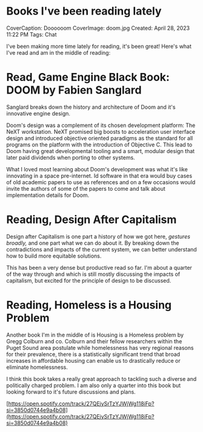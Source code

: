 # Books I've been reading lately

CoverCaption: Doooooom
CoverImage: doom.jpg
Created: April 28, 2023 11:22 PM
Tags: Chat

I've been making more time lately for reading, it's been great! Here's what I've read and am in the middle of reading:

# Read, Game Engine Black Book: DOOM by Fabien Sanglard

Sanglard breaks down the history and architecture of Doom and it's innovative engine design. 

Doom's design was a complement of its chosen development platform: The NeXT workstation. NeXT promised big boosts to acceleration user interface design and introduced objective oriented paradigms as the standard for all programs on the platform with the introduction of Objective C. This lead to Doom having great developmental tooling and a smart, modular design that later paid dividends when porting to other systems.

What I loved most learning about Doom's development was what it's like innovating in a space pre-internet. Id software in that era would buy cases of old academic papers to use as references and on a few occasions would invite the authors of some of the papers to come and talk about implementation details for Doom.

# Reading, Design After Capitalism

Design after Capitalism is one part a history of how we got here, *gestures broadly,* and one part what we can do about it. By breaking down the contradictions and impacts of the current system, we can better understand how to build more equitable solutions. 

This has been a very dense but productive read so far. I'm about a quarter of the way through and which is still mostly discussing the impacts of capitalism, but excited for the principle of design to be discussed.

# Reading, Homeless is a Housing Problem

Another book I'm in the middle of is Housing is a Homeless problem by Gregg Colburn and co. Colburn and their fellow researchers within the Puget Sound area postulate while homelessness has very regional reasons for their prevalence, there is a statistically significant trend that broad increases in affordable housing can enable us to drastically reduce or eliminate homelessness.

I think this book takes a really great approach to tackling such a diverse and politically charged problem. I am also only a quarter into this book but looking forward to it's future discussions and plans.

[https://open.spotify.com/track/27QEjySrTzYJWjWg118iFp?si=3850d0744e9a4b08](https://open.spotify.com/track/27QEjySrTzYJWjWg118iFp?si=3850d0744e9a4b08)